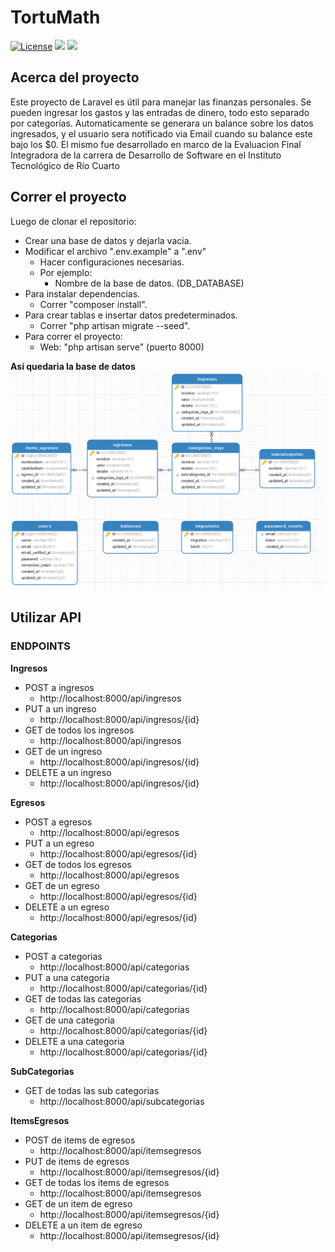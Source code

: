 


# TortuMath
 
<a href="#"><img src="https://poser.pugx.org/laravel/framework/license.svg" alt="License"></a>
<a href="#"><img src="https://img.shields.io/badge/php-^7.1.3-blue"></a>
<a href="#"><img src="https://img.shields.io/badge/laravel-^5.8-red"></a>

## Acerca del proyecto
Este proyecto de Laravel es útil para manejar las finanzas personales.
Se pueden ingresar los gastos y las entradas de dinero, todo esto separado por categorías. Automaticamente se generara un balance sobre los datos ingresados, y el usuario sera notificado via Email cuando su balance este bajo los $0.
El mismo fue desarrollado en marco de la Evaluacion Final Integradora de la carrera de Desarrollo de Software en el Instituto Tecnológico de Río Cuarto

## Correr el proyecto

Luego de clonar el repositorio:

- Crear una base de datos y dejarla vacia.
- Modificar el archivo ".env.example" a ".env"
    - Hacer configuraciones necesarias. 
    - Por ejemplo:
        - Nombre de la base de datos. (DB_DATABASE) 
- Para instalar dependencias.
    - Correr "composer install".
- Para crear tablas e insertar datos predeterminados.
    - Correr "php artisan migrate --seed".
- Para correr el proyecto:
    - Web: "php artisan serve" (puerto 8000)

**Así quedaria la base de datos**
![Database_Model](https://github.com/santiagotortuITEC/balance_laravel/blob/master/public/images/modelo.png)

## Utilizar API

### ENDPOINTS

**Ingresos**
- POST a ingresos
    - http://localhost:8000/api/ingresos
- PUT a un ingreso
    - http://localhost:8000/api/ingresos/{id}
- GET de todos los ingresos
    - http://localhost:8000/api/ingresos
- GET de un ingreso
    - http://localhost:8000/api/ingresos/{id}
- DELETE a un ingreso
    - http://localhost:8000/api/ingresos/{id}

**Egresos**
- POST a egresos
    - http://localhost:8000/api/egresos
- PUT a un egreso
    - http://localhost:8000/api/egresos/{id}
- GET de todos los egresos
    - http://localhost:8000/api/egresos
- GET de un egreso
    - http://localhost:8000/api/egresos/{id}
- DELETE a un egreso
    - http://localhost:8000/api/egresos/{id}

**Categorias**
- POST a categorias
    - http://localhost:8000/api/categorias
- PUT a una categoria
    - http://localhost:8000/api/categorias/{id}
- GET de todas las categorias
    - http://localhost:8000/api/categorias
- GET de una categoria
    - http://localhost:8000/api/categorias/{id}
- DELETE a una categoria
    - http://localhost:8000/api/categorias/{id}

**SubCategorias** 
- GET de todas las sub categorias
    - http://localhost:8000/api/subcategorias 

**ItemsEgresos**
- POST de items de egresos
    - http://localhost:8000/api/itemsegresos
- PUT de items de egresos
    - http://localhost:8000/api/itemsegresos/{id}
- GET de todas los items de egresos
    - http://localhost:8000/api/itemsegresos
- GET de un item de egreso
    - http://localhost:8000/api/itemsegresos/{id}
- DELETE a un item de egreso
    - http://localhost:8000/api/itemsegresos/{id}

  
 